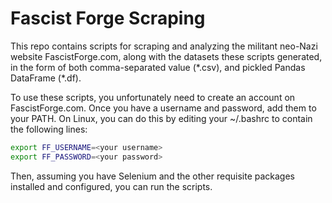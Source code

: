 Fascist Forge Scraping
======================

This repo contains scripts for scraping and analyzing the militant neo-Nazi website FascistForge.com, along with the datasets these scripts generated, in the form of both comma-separated value (\*.csv), and pickled Pandas DataFrame (\*.df).

To use these scripts, you unfortunately need to create an account on FascistForge.com.
Once you have a username and password, add them to your PATH. On Linux, you can do this by editing your ~/.bashrc to contain the following lines:

```bash
export FF_USERNAME=<your username>
export FF_PASSWORD=<your password>
```

Then, assuming you have Selenium and the other requisite packages installed and configured, you can run the scripts.